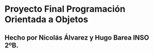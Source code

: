 # Proyecto Final Programación Orientada a Objetos
## Hecho por Nicolás Álvarez y Hugo Barea INSO 2ºB.
